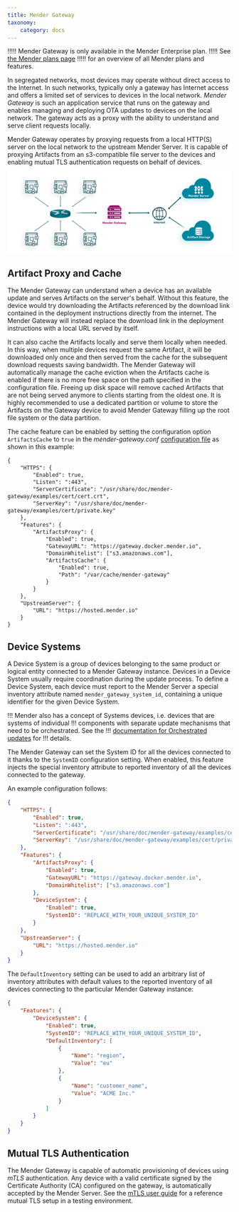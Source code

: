 ```yaml
---
title: Mender Gateway
taxonomy:
    category: docs
---
```


!!!!! Mender Gateway is only available in the Mender Enterprise plan.
!!!!! See [the Mender plans page](https://mender.io/pricing/plans?target=_blank)
!!!!! for an overview of all Mender plans and features.

In segregated networks, most devices may operate without direct access to the
Internet. In such networks, typically only a gateway has Internet access and
offers a limited set of services to devices in the local network. _Mender
Gateway_ is such an application service that runs on the gateway and enables
managing and deploying OTA updates to devices on the local network. The gateway
acts as a proxy with the ability to understand and serve client requests
locally.

Mender Gateway operates by proxying requests from a local HTTP(S) server on the
local network to the upstream Mender Server. It is capable of proxying Artifacts
from an s3-compatible file server to the devices and enabling mutual TLS
authentication requests on behalf of devices.

![Mender Gateway](mender-gateway-schema.png)

## Artifact Proxy and Cache
The Mender Gateway can understand when a device has an available update
and serves Artifacts on the server's behalf. Without this feature, the device
would try downloading the Artifacts referenced by the download link contained
in the deployment instructions directly from the internet. The Mender Gateway
will instead replace the download link in the deployment instructions with a
local URL served by itself.

It can also cache the Artifacts locally and serve them locally when needed.
In this way, when multiple devices request the same Artifact, it will be
downloaded only once and then served from the cache for the subsequent
download requests saving bandwidth. The Mender Gateway will automatically
manage the cache eviction when the Artifacts cache is enabled if there is no
more free space on the path specified in the configuration file. Freeing up
disk space will remove cached Artifacts that are not being served anymore to
clients starting from the oldest one. It is highly recommended to use a
dedicated partition or volume to store the Artifacts on the Gateway device to
avoid Mender Gateway filling up the root file system or the data partition.

The cache feature can be enabled by setting the configuration option
`ArtifactsCache` to `true` in the *mender-gateway.conf* [configuration
file](99.Configuration-file/) as shown in this example:

```
{
	"HTTPS": {
		"Enabled": true,
		"Listen": ":443",
		"ServerCertificate": "/usr/share/doc/mender-gateway/examples/cert/cert.crt",
		"ServerKey": "/usr/share/doc/mender-gateway/examples/cert/private.key"
	},
	"Features": {
		"ArtifactsProxy": {
			"Enabled": true,
			"GatewayURL": "https://gateway.docker.mender.io",
			"DomainWhitelist": ["s3.amazonaws.com"],
			"ArtifactsCache": {
				"Enabled": true,
				"Path": "/var/cache/mender-gateway"
			}
		}
	},
	"UpstreamServer": {
		"URL": "https://hosted.mender.io"
	}
}
```


## Device Systems
A Device System is a group of devices belonging to the same product or logical entity connected
to a Mender Gateway instance. Devices in a Device System usually require coordination during
the update process. To define a Device System, each device must report to the Mender Server a
special inventory attribute named `mender_gateway_system_id`, containing a unique identifier
for the given Device System.

!!! Mender also has a concept of Systems devices, i.e. devices that are systems of individual
!!! components with separate update mechanisms that need to be orchestrated. See the
!!! [documentation for Orchestrated updates](../../07.Orchestrate-updates/01.Overview/) for
!!! details.

The Mender Gateway can set the System ID for all the devices connected to it thanks to the
`SystemID` configuration setting. When enabled, this feature injects the special inventory
attribute to reported inventory of all the devices connected to the gateway.

An example configuration follows:

```json
{
	"HTTPS": {
		"Enabled": true,
		"Listen": ":443",
		"ServerCertificate": "/usr/share/doc/mender-gateway/examples/cert/cert.crt",
		"ServerKey": "/usr/share/doc/mender-gateway/examples/cert/private.key"
	},
	"Features": {
		"ArtifactsProxy": {
			"Enabled": true,
			"GatewayURL": "https://gateway.docker.mender.io",
			"DomainWhitelist": ["s3.amazonaws.com"]
		},
		"DeviceSystem": {
			"Enabled": true,
			"SystemID": "REPLACE_WITH_YOUR_UNIQUE_SYSTEM_ID"
		}
	},
	"UpstreamServer": {
		"URL": "https://hosted.mender.io"
	}
}
```

The `DefaultInventory` setting can be used to add an arbitrary list of inventory attributes
with default values to the reported inventory of all devices connecting to the particular
Mender Gateway instance:

```json
{
	"Features": {
		"DeviceSystem": {
			"Enabled": true,
			"SystemID": "REPLACE_WITH_YOUR_UNIQUE_SYSTEM_ID",
			"DefaultInventory": [
				{
					"Name": "region",
					"Value": "eu"
				},
				{
					"Name": "customer_name",
					"Value": "ACME Inc."
				}
			]
		}
	}
}
```

## Mutual TLS Authentication
The Mender Gateway is capable of automatic provisioning of devices using *mTLS*
authentication. Any device with a valid certificate signed by the Certificate
Authority (CA) configured on the gateway, is automatically accepted by the
Mender Server. See the [mTLS user guide](10.Mutual-TLS-authentication/docs.md) for a
reference mutual TLS setup in a testing environment.
